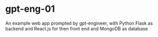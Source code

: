 # gpt-eng-01
An example web app prompted by gpt-engineer, with Python Flask as backend and React.js for then front end and MongoDB as database
